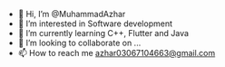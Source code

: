 - 👋 Hi, I’m @MuhammadAzhar
- 👀 I’m interested in Software development
- 🌱 I’m currently learning C++, Flutter and Java
- 💞️ I’m looking to collaborate on ...
- 📫 How to reach me azhar03067104663@gmail.com

<!---
MuhammadAzhar8939/MuhammadAzhar8939 is a ✨ special ✨ repository because its `README.md` (this file) appears on your GitHub profile.
You can click the Preview link to take a look at your changes.
--->
